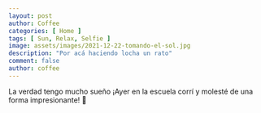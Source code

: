 ```yaml
---
layout: post
author: Coffee
categories: [ Home ]
tags: [ Sun, Relax, Selfie ]
image: assets/images/2021-12-22-tomando-el-sol.jpg
description: "Por acá haciendo locha un rato"
comment: false
author: coffee
---
```

La verdad tengo mucho sueño ¡Ayer en la escuela corrí y molesté de una forma impresionante! :dog:
